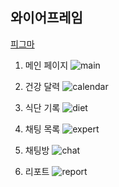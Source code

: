 ## 와이어프레임

[피그마](https://www.figma.com/file/fprWWOxKks4dGRzZHjsIbB/free-project?node-id=68%3A2)

1. 메인 페이지
   <img src ="/uploads/f2e22184008b85bd9c204ca3e129feff/app_main.png" alt="main">

2. 건강 달력
   <img src ="/uploads/81b2802910744ed64adde39d9a092fdb/app_cal.png" alt="calendar">

3. 식단 기록
   <img src ="/uploads/c1b3f805966fb5c704ef3db99d679404/app_diet.png" alt="diet">

4. 채팅 목록
   <img src ="/uploads/4e008a026ca27775d2e31b664f5020ae/app_expert.png" alt="expert">

5. 채팅방
   <img src ="/uploads/d3e4cc5071296e0a8bc8e759fb81822c/app_chat.png" alt="chat">

6. 리포트
   <img src ="/uploads/f88f9ea7146f093e6de53aae047181d8/app_report.png" alt="report">
